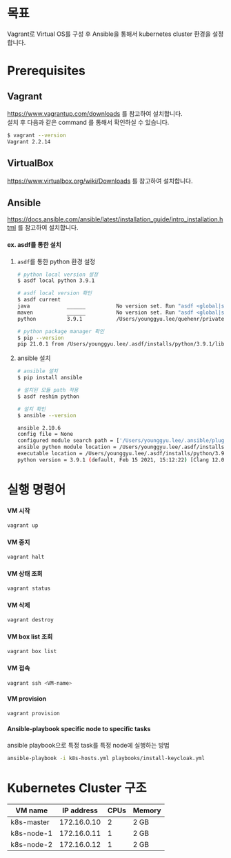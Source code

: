 # 목표
Vagrant로 Virtual OS를 구성 후 Ansible을 통해서 kubernetes cluster 환경을 설정합니다.

# Prerequisites
## Vagrant
https://www.vagrantup.com/downloads 를 참고하여 설치합니다.<br>
설치 후 다음과 같은 command 를 통해서 확인하실 수 있습니다.
```bash
$ vagrant --version 
Vagrant 2.2.14
```

## VirtualBox
https://www.virtualbox.org/wiki/Downloads 를 참고하여 설치합니다.

## Ansible
https://docs.ansible.com/ansible/latest/installation_guide/intro_installation.html 를 참고하여 설치합니다.
#### ex. asdf를 통한 설치
1.  `asdf`를 통한 python 환경 설정
    ```bash
    # python local version 설정
    $ asdf local python 3.9.1
    
    # asdf local version 확인
    $ asdf current
    java            ______          No version set. Run "asdf <global|shell|local> java <version>"
    maven           ______          No version set. Run "asdf <global|shell|local> maven <version>"
    python          3.9.1           /Users/younggyu.lee/quehenr/private/infrastructure/kubernetes-on-vagrant-using-ansible/.tool-versions
    
    # python package manager 확인
    $ pip --version
    pip 21.0.1 from /Users/younggyu.lee/.asdf/installs/python/3.9.1/lib/python3.9/site-packages/pip (python 3.9)
    ```
    
2.  ansible 설치
    ```bash
    # ansible 설치
    $ pip install ansible
    
    # 설치된 모듈 path 적용
    $ asdf reshim python
    
    # 설치 확인
    $ ansible --version
    
    ansible 2.10.6
    config file = None
    configured module search path = ['/Users/younggyu.lee/.ansible/plugins/modules', '/usr/share/ansible/plugins/modules']
    ansible python module location = /Users/younggyu.lee/.asdf/installs/python/3.9.1/lib/python3.9/site-packages/ansible
    executable location = /Users/younggyu.lee/.asdf/installs/python/3.9.1/bin/ansible
    python version = 3.9.1 (default, Feb 15 2021, 15:12:22) [Clang 12.0.0 (clang-1200.0.32.29)]
    ```

# 실행 명령어
#### VM 시작
```bash
vagrant up
```
#### VM 중지
```bash
vagrant halt
```
#### VM 상태 조회
```bash
vagrant status
```
#### VM 삭제
```bash
vagrant destroy
```
#### VM box list 조회
```bash
vagrant box list
```
#### VM 접속 
```bash
vagrant ssh <VM-name>
```
#### VM provision
```bash
vagrant provision
```
#### Ansible-playbook specific node to specific tasks
ansible playbook으로 특정 task를 특정 node에 실행하는 방법

```bash
ansible-playbook -i k8s-hosts.yml playbooks/install-keycloak.yml	
```
# Kubernetes Cluster 구조
|VM name| IP address | CPUs | Memory |
|---|---|---|---|
|k8s-master| 172.16.0.10 | 2 | 2 GB |
|k8s-node-1| 172.16.0.11 | 1 | 2 GB |
|k8s-node-2| 172.16.0.12 | 1 | 2 GB |


